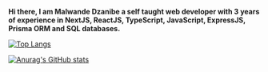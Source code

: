**Hi there, I am Malwande Dzanibe a self taught web developer with 3 years of experience in NextJS, ReactJS, TypeScript, JavaScript, ExpressJS, Prisma ORM and SQL databases.**

[![Top Langs](https://github-readme-stats.vercel.app/api/top-langs/?username=Malwande-Dzanibe&layout=compact)](https://github.com/anuraghazra/github-readme-stats)

[![Anurag's GitHub stats](https://github-readme-stats.vercel.app/api?username=Malwande-Dzanibe)](https://github.com/anuraghazra/github-readme-stats)
